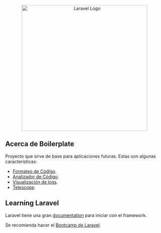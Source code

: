 <p align="center"><a href="https://laravel.com" target="_blank"><img src="https://raw.githubusercontent.com/laravel/art/master/logo-lockup/5%20SVG/2%20CMYK/1%20Full%20Color/laravel-logolockup-cmyk-red.svg" width="400" alt="Laravel Logo"></a></p>

## Acerca de Boilerplate

Proyecto que sirve de base para aplicaciones futuras. Estas son algunas características:

- [Formateo de Código](https://github.com/FriendsOfPHP/PHP-CS-Fixer).
- [Analizador de Código](https://github.com/nunomaduro/larastan).
- [Visualización de logs](https://github.com/opcodesio/log-viewer).
- [Telescope](https://github.com/laravel/telescope).


## Learning Laravel

Laravel tiene una gran [documentation](https://laravel.com/docs) para iniciar con el framework.

Se recomienda hacer el [Bootcamp de Laravel](https://bootcamp.laravel.com).
